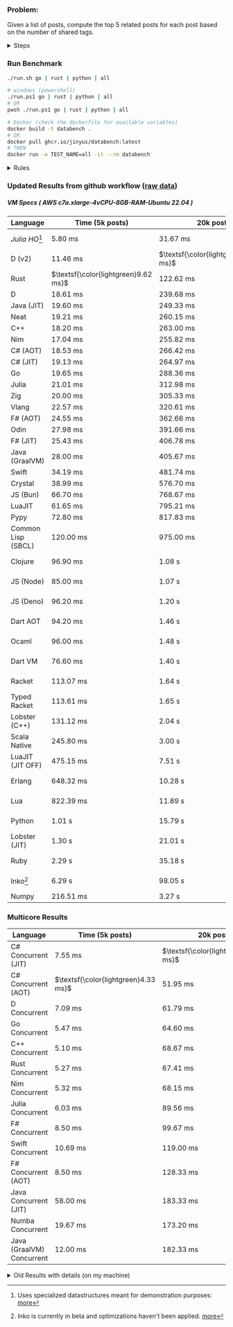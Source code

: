 ### Problem:

Given a list of posts, compute the top 5 related posts for each post based on the number of shared tags.

<details>
<summary> Steps </summary>

-   Read the posts JSON file.
-   Iterate over the posts and populate a map containing: `tag -> List<int>`, with the int representing the post index of each post with that tag.
-   Iterate over the posts and for each post:
    -   Create a map: `PostIndex -> int` to track the number of shared tags
    -   For each tag, Iterate over the posts that have that tag
    -   For each post, increment the shared tag count in the map.
-   Sort the related posts by the number of shared tags.
-   Write the top 5 related posts for each post to a new JSON file.
</details>

### Run Benchmark

```bash
./run.sh go | rust | python | all

# windows (powershell)
./run.ps1 go | rust | python | all
# OR
pwsh ./run.ps1 go | rust | python | all

# Docker (check the dockerfile for available variables)
docker build -t databench .
# OR
docker pull ghcr.io/jinyus/databench:latest
# THEN
docker run -e TEST_NAME=all -it --rm databench
```

<details>
<summary> Rules </summary>

<h3>No:</h3>

-   FFI (including assembly inlining)
-   Unsafe code blocks
-   Custom benchmarking
-   Disabling runtime checks (bounds etc)
-   Specific hardware targeting
-   SIMD for single threaded solutions
-   Hardcoding number of posts
-   Lazy evaluation (Unless results are computed at runtime and timed)
-   Computation Caching

<h3>Must:</h3>

-   Support up to 100,000 posts
-   Support UTF8 strings
-   Parse json at runtime
-   Support up to 100 tags
-   Represent tags as strings
-   Be production ready
-   Use less than 8GB of memory
</details>

### Updated Results from github workflow ([raw data](https://github.com/jinyus/related_post_gen/blob/main/raw_results.md))

##### VM Specs ( AWS c7a.xlarge-4vCPU-8GB-RAM-Ubuntu 22.04 )

| Language           | Time (5k posts)                      | 20k posts                              | 60k posts                              | Total     |
| ------------------ | ------------------------------------ | -------------------------------------- | -------------------------------------- | --------- |
| _Julia HO_[^1] | 5.80 ms | 31.67 ms | 86.33 ms | 123.80 ms |
| D (v2) | 11.46 ms | $\textsf{\color{lightgreen}118.74 ms}$ | $\textsf{\color{lightgreen}943.36 ms}$ | 1.07 s |
| Rust | $\textsf{\color{lightgreen}9.62 ms}$ | 122.62 ms | 1.04 s | 1.18 s |
| D | 18.61 ms | 239.68 ms | 2.04 s | 2.30 s |
| Java (JIT) | 19.60 ms | 249.33 ms | 2.13 s | 2.40 s |
| Neat | 19.21 ms | 260.15 ms | 2.14 s | 2.42 s |
| C++ | 18.20 ms | 263.00 ms | 2.26 s | 2.54 s |
| Nim | 17.04 ms | 255.82 ms | 2.27 s | 2.55 s |
| C# (AOT) | 18.53 ms | 266.42 ms | 2.32 s | 2.60 s |
| C# (JIT) | 19.13 ms | 264.97 ms | 2.34 s | 2.62 s |
| Go | 19.65 ms | 288.36 ms | 2.48 s | 2.79 s |
| Julia | 21.01 ms | 312.98 ms | 2.65 s | 2.98 s |
| Zig | 20.00 ms | 305.33 ms | 2.71 s | 3.03 s |
| Vlang | 22.57 ms | 320.61 ms | 2.73 s | 3.08 s |
| F# (AOT) | 24.55 ms | 362.66 ms | 3.21 s | 3.59 s |
| Odin | 27.98 ms | 391.66 ms | 3.50 s | 3.92 s |
| F# (JIT) | 25.43 ms | 406.78 ms | 3.55 s | 3.98 s |
| Java (GraalVM) | 28.00 ms | 405.67 ms | 3.70 s | 4.13 s |
| Swift | 34.19 ms | 481.74 ms | 4.24 s | 4.75 s |
| Crystal | 38.99 ms | 576.70 ms | 5.08 s | 5.69 s |
| JS (Bun) | 66.70 ms | 768.67 ms | 6.61 s | 7.45 s |
| LuaJIT | 61.65 ms | 795.21 ms | 6.65 s | 7.50 s |
| Pypy | 72.80 ms | 817.83 ms | 6.95 s | 7.84 s |
| Common Lisp (SBCL) | 120.00 ms | 975.00 ms | 8.08 s | 9.18 s |
| Clojure | 96.90 ms | 1.08 s | 8.89 s | 10.06 s |
| JS (Node) | 85.00 ms | 1.07 s | 9.33 s | 10.48 s |
| JS (Deno) | 96.20 ms | 1.20 s | 13.04 s | 14.33 s |
| Dart AOT | 94.20 ms | 1.46 s | 13.10 s | 14.66 s |
| Ocaml | 96.00 ms | 1.48 s | 13.15 s | 14.72 s |
| Dart VM | 76.60 ms | 1.40 s | 13.53 s | 15.01 s |
| Racket | 113.07 ms | 1.64 s | 13.64 s | 15.40 s |
| Typed Racket | 113.61 ms | 1.65 s | 13.84 s | 15.61 s |
| Lobster (C++) | 131.12 ms | 2.04 s | 18.35 s | 20.52 s |
| Scala Native | 245.80 ms | 3.00 s | 24.86 s | 28.11 s |
| LuaJIT (JIT OFF) | 475.15 ms | 7.51 s | 70.89 s | 78.88 s |
| Erlang | 648.32 ms | 10.28 s | 93.11 s | 104.04 s |
| Lua | 822.39 ms | 11.89 s | 106.24 s | 118.96 s |
| Python | 1.01 s | 15.79 s | 149.27 s | 166.07 s |
| Lobster (JIT) | 1.30 s | 21.01 s | 189.65 s | 211.96 s |
| Ruby | 2.29 s | 35.18 s | 316.54 s | 354.00 s |
| Inko[^2] | 6.29 s | 98.05 s | 875.39 s | 979.73 s |
| Numpy | 216.51 ms | 3.27 s | OOM | N/A |

### Multicore Results

| Language       | Time (5k posts) | 20k posts        | 60k posts        | Total     |
| -------------- | --------------- | ---------------- | ---------------- | --------- |
| C# Concurrent (JIT) | 7.55 ms | $\textsf{\color{lightgreen}45.08 ms}$ | $\textsf{\color{lightgreen}369.55 ms}$ | 422.17 ms |
| C# Concurrent (AOT) | $\textsf{\color{lightgreen}4.33 ms}$ | 51.95 ms | 389.07 ms | 445.35 ms |
| D Concurrent | 7.09 ms | 61.79 ms | 452.55 ms | 521.43 ms |
| Go Concurrent | 5.47 ms | 64.60 ms | 546.66 ms | 616.73 ms |
| C++ Concurrent | 5.10 ms | 68.67 ms | 558.33 ms | 632.10 ms |
| Rust Concurrent | 5.27 ms | 67.41 ms | 566.25 ms | 638.94 ms |
| Nim Concurrent | 5.32 ms | 68.15 ms | 568.41 ms | 641.88 ms |
| Julia Concurrent | 6.03 ms | 89.56 ms | 665.41 ms | 761.00 ms |
| F# Concurrent | 8.50 ms | 99.67 ms | 875.67 ms | 983.83 ms |
| Swift Concurrent | 10.69 ms | 119.00 ms | 986.94 ms | 1.12 s |
| F# Concurrent (AOT) | 8.50 ms | 128.33 ms | 1.13 s | 1.27 s |
| Java Concurrent (JIT) | 58.00 ms | 183.33 ms | 1.15 s | 1.39 s |
| Numba Concurrent | 19.67 ms | 173.20 ms | 1.28 s | 1.47 s |
| Java (GraalVM) Concurrent | 12.00 ms | 182.33 ms | 1.50 s | 1.69 s |

<details>
<summary> Old Results with details (on my machine) </summary>

| Language   | Processing Time | Total (+ I/O) | Details                                                                                                                                                                                                                                                                                         |
| ---------- | --------------- | ------------- | ----------------------------------------------------------------------------------------------------------------------------------------------------------------------------------------------------------------------------------------------------------------------------------------------- |
| Rust       | -               | 4.5s          | Initial                                                                                                                                                                                                                                                                                         |
| Rust v2    | -               | 2.60s         | Replace std HashMap with fxHashMap by [phazer99](https://www.reddit.com/r/rust/comments/16plgok/comment/k1rtr4x/?utm_source=share&utm_medium=web2x&context=3)                                                                                                                                   |
| Rust v3    | -               | 1.28s         | Preallocate and reuse map and unstable sort by [vdrmn](https://www.reddit.com/r/rust/comments/16plgok/comment/k1rzo7g/?utm_source=share&utm_medium=web2x&context=3) and [Darksonn](https://www.reddit.com/r/rust/comments/16plgok/comment/k1rzwdx/?utm_source=share&utm_medium=web2x&context=3) |
| Rust v4    | -               | 0.13s         | Use Post index as key instead of Pointer and Binary Heap by [RB5009](https://www.reddit.com/r/rust/comments/16plgok/comment/k1s5ea0/?utm_source=share&utm_medium=web2x&context=3)                                                                                                               |
| Rust v5    | 38ms            | 52ms          | Rm hashing from loop and use vec[count] instead of map[index]count by RB5009                                                                                                                                                                                                                    |
| Rust v6    | 23ms            | 36ms          | Optimized Binary Heap Ops by [scottlamb](https://github.com/jinyus/related_post_gen/pull/12)                                                                                                                                                                                                    |
| Rust Rayon | 9ms             | 22ms          | Parallelize by [masmullin2000](https://github.com/jinyus/related_post_gen/pull/4)                                                                                                                                                                                                               |
| Rust Rayon | 8ms             | 22ms          | Remove comparison out of hot loop                                                                                                                                                                                                                                                               |
| ⠀          | ⠀               | ⠀             | ⠀                                                                                                                                                                                                                                                                                               |
| Go         | -               | 1.5s          | Initial                                                                                                                                                                                                                                                                                         |
| Go v2      | -               | 80ms          | Add rust optimizations                                                                                                                                                                                                                                                                          |
| Go v3      | 56ms            | 70ms          | Use goccy/go-json                                                                                                                                                                                                                                                                               |
| Go v3      | 34ms            | 55ms          | Use generic binaryheap by [DrBlury](https://github.com/jinyus/related_post_gen/pull/7)                                                                                                                                                                                                          |
| Go v4      | 26ms            | 50ms          | Replace binary heap with custom priority queue                                                                                                                                                                                                                                                  |
| Go v5      | 20ms            | 43ms          | Remove comparison out of hot loop                                                                                                                                                                                                                                                               |
| Go Con     | 10ms            | 33ms          | Go concurrency by [tirprox](https://github.com/jinyus/related_post_gen/pull/17) and [DrBlury](https://github.com/jinyus/related_post_gen/pull/8)                                                                                                                                                |
| Go Con v2  | 5ms             | 29ms          | Use arena, use waitgroup, rm binheap by [DrBlury](https://github.com/jinyus/related_post_gen/pull/20)                                                                                                                                                                                           |
| ⠀          | ⠀               | ⠀             | ⠀                                                                                                                                                                                                                                                                                               |
| Python     | -               | 7.81s         | Initial                                                                                                                                                                                                                                                                                         |
| Python v2  | 1.35s           | 1.53s         | Add rust optimizations by [dave-andersen](https://github.com/jinyus/related_post_gen/pull/10)                                                                                                                                                                                                   |
| Numpy      | 0.57s           | 0.85s         | Numpy implementation by [Copper280z](https://github.com/jinyus/related_post_gen/pull/11)                                                                                                                                                                                                        |
| ⠀          | ⠀               | ⠀             | ⠀                                                                                                                                                                                                                                                                                               |
| Crystal    | 50ms            | 96ms          | Inital w/ previous optimizations                                                                                                                                                                                                                                                                |
| Crystal v2 | 33ms            | 72ms          | Replace binary heap with custom priority queue                                                                                                                                                                                                                                                  |
| ⠀          | ⠀               | ⠀             | ⠀                                                                                                                                                                                                                                                                                               |
| Odin       | 110ms           | 397ms         | Ported from golang code                                                                                                                                                                                                                                                                         |
| Odin v2    | 104ms           | 404ms         | Remove comparison out of hot loop                                                                                                                                                                                                                                                               |
| ⠀          | ⠀               | ⠀             | ⠀                                                                                                                                                                                                                                                                                               |
| Dart VM    | 125ms           | 530ms         | Ported from golang code                                                                                                                                                                                                                                                                         |
| Dart bin   | 274ms           | 360ms         | Compiled executable                                                                                                                                                                                                                                                                             |
| ⠀          | ⠀               | ⠀             | ⠀                                                                                                                                                                                                                                                                                               |
| Vlang      | 339ms           | 560ms         | Ported from golang code                                                                                                                                                                                                                                                                         |
| ⠀          | ⠀               | ⠀             | ⠀                                                                                                                                                                                                                                                                                               |
| Zig        | 80ms            | 110ms         | Provided by [akhildevelops](https://github.com/jinyus/related_post_gen/pull/30)                                                                                                                                                                                                                 |

</details>

[^1]: Uses specialized datastructures meant for demonstration purposes: [more](https://github.com/LilithHafner/Jokes/tree/main/SuperDataStructures.jl)
[^2]: Inko is currently in beta and optimizations haven't been applied. [more](https://github.com/jinyus/related_post_gen/pull/440#issuecomment-1816583612)